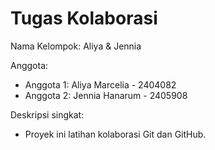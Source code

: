 # Tugas Kolaborasi
Nama Kelompok: Aliya & Jennia

Anggota:
- Anggota 1: Aliya Marcelia - 2404082
- Anggota 2: Jennia Hanarum - 2405908

Deskripsi singkat:
- Proyek ini latihan kolaborasi Git dan GitHub.
